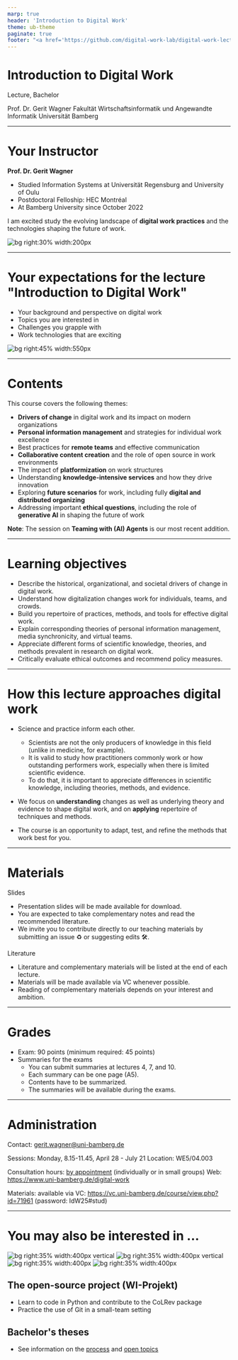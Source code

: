 ```yaml
---
marp: true
header: 'Introduction to Digital Work'
theme: ub-theme
paginate: true
footer: "<a href='https://github.com/digital-work-lab/digital-work-lecture/issues/new?template=Blank+issue' target='_blank'>♻️</a> <a href='https://github.com/digital-work-lab/digital-work-lecture/edit/main/slides/00-orga.md' target='_blank'>🛠️</a>"
---
```


<!-- _class: centered -->

# Introduction to Digital Work

Lecture, Bachelor

Prof. Dr. Gerit Wagner
Fakultät Wirtschaftsinformatik und Angewandte Informatik
Universität Bamberg

---

# Your Instructor

**Prof. Dr. Gerit Wagner**  

- Studied Information Systems at Universität Regensburg and University of Oulu
- Postdoctoral Felloship: HEC Montréal
- At Bamberg University since October 2022

I am excited study the evolving landscape of **digital work practices** and the technologies shaping the future of work.

![bg right:30% width:200px](../assets/gerit_wagner.jpg)

---

# Your expectations for the lecture "Introduction to Digital Work"

- Your background and perspective on digital work
- Topics you are interested in
- Challenges you grapple with
- Work technologies that are exciting

![bg right:45% width:550px](../material/00_unsplash_office_space.jpeg)

---

# Contents

This course covers the following themes:

- **Drivers of change** in digital work and its impact on modern organizations
- **Personal information management** and strategies for individual work excellence
- Best practices for **remote teams** and effective communication
- **Collaborative content creation** and the role of open source in work environments
- The impact of **platformization** on work structures
- Understanding **knowledge-intensive services** and how they drive innovation
- Exploring **future scenarios** for work, including fully **digital and distributed organizing**
- Addressing important **ethical questions**, including the role of **generative AI** in shaping the future of work

**Note**: The session on **Teaming with (AI) Agents** is our most recent addition.

<!-- 
# What This Course Does *Not* Cover

While **digital work** and the **future of work** are broad topics, this course focuses selectively.  
The following areas are **out of scope**:

- Managing **digital stress** and burnout
- **Holacracy** and alternative organizational models
- **Gig-work platforms** (e.g., micro-tasking, delivery work)
- **Augmented reality** applications
- **Production and industrial** sectors (manufacturing, logistics)
-->

---

# Learning objectives

- Describe the historical, organizational, and societal drivers of change in digital work.
- Understand how digitalization changes work for individuals, teams, and crowds.
- Build you repertoire of practices, methods, and tools for effective digital work.
- Explain corresponding theories of personal information management, media synchronicity, and virtual teams.
- Appreciate different forms of scientific knowledge, theories, and methods prevalent in research on digital work.
- Critically evaluate ethical outcomes and recommend policy measures.

<!-- 
technology choice, effective (situational) use

- Familiarize with a repertoire of techniques, methods, and policies for effective digital work at the levels of individuals, teams, and crowds.
- Apply, adapt, and critically discuss these methods in different practical contexts.

critically discuss: understand where they come from/how they were developed (based on what evidence/theories)
Critically discuss ethical challenges associated with the future of work.

Modulkatalog:
Nach Abschluss des Kurses haben die Studierenden ein Verständnis über die Veränderungen, Gestaltungsbereiche und Auswirkungen digitaler Arbeit. Insbesondere können sie ein Repertoire ausgewählter Methoden, Designprinzipien und organisationelle Policies erklären und situativ anwenden. Zudem können sie die Evaluation einzelner Maßnahmen diskutieren und sie mit diesem Hintergrundwissen  effektiv und verantwortungsvoll in der Praxis einsetzen.
-->

---

# How this lecture approaches digital work

<!-- The "philosophical foundations" -->

- Science and practice inform each other.
	- Scientists are not the only producers of knowledge in this field (unlike in medicine, for example).
	- It is valid to study how practitioners commonly work or how outstanding performers work, especially when there is limited scientific evidence. 
	- To do that, it is important to appreciate differences in scientific knowledge, including theories, methods, and evidence.

- We focus on **understanding** changes as well as underlying theory and evidence to shape digital work, and on **applying** repertoire of techniques and methods.

- The course is an opportunity to adapt, test, and refine the methods that work best for you.

---

# Materials

Slides
- Presentation slides will be made available for download.
- You are expected to take complementary notes and read the recommended literature.
- We invite you to contribute directly to our teaching materials by submitting an issue ♻️ or suggesting edits 🛠️.

Literature
- Literature and complementary materials will be listed at the end of each lecture.
- Materials will be made available via VC whenever possible.
- Reading of complementary materials depends on your interest and ambition.

---

# Grades

- Exam: 90 points (minimum required: 45 points)
- Summaries for the exams
	- You can submit summaries at lectures 4, 7, and 10.
	- Each summary can be one page (A5).
	- Contents have to be summarized.
	- The summaries will be available during the exams.

<!-- 
If contents are not summarized, we may return them (with one opportunity to revise)

- Assignments: 12 points (in 3 parts)

bis zu 12 Punkte können vorher als Studienleistung eingebracht werden
über die 90 Punkte der Klausur hinaus
nach 45 Punkten in der Klausur werden die Bonuspunkte zugerechnet (cut bei 90 Punkten)
ggf. 6 Bonuspunkte (zB. auf Kurzvortrag zu Paper - Kurzvortrag skaliert nicht bei größeren Kursen)
Ggf. Übungsaufgaben mit Quiz

---

# We value your feedback and suggestions

We encourage you to share your feedback and suggestions on our teaching materials. You can find the following links in the footer of each slide:

<br>

<a href="https://github.com/digital-work-lab/literature-review-seminar/issues/new" target="_blank"> ♻️ </a> Provide feedback by submitting an issue
<a href="https://github.com/digital-work-lab/literature-review-seminar/edit/main/slides/00-orga.md" target="_blank"> 🛠️ </a> Suggest specific changes by directly modifying the content

<br>

Your feedback plays a crucial role in helping us align with our core goals of **impact in research, teaching, and practice**. By contributing your suggestions, you help us further our commitment to **rigor**, **openness** and **participation**. Together, we can continuously enhance our work by contributing to **continuous learning** and collaboration across our community.

Visit this <a href="https://digital-work-lab.github.io/handbook/docs/10-lab/10_processes/10.01.goals.html" target="_blank">page</a> to learn more about our goals:  🚀 🛠️ ♻️ 🙏 🧑‍🎓️ . 
-->

---

# Administration

Contact: gerit.wagner@uni-bamberg.de

Sessions: Monday, 8.15-11.45, April 28 - July 21
Location: WE5/04.003

Consultation hours: [by appointment](https://calendly.com/gerit-wagner/30min) (individually or in small groups)
Web: https://www.uni-bamberg.de/digital-work

Materials: available via VC: https://vc.uni-bamberg.de/course/view.php?id=71961 (password: IdW25#stud)

---

# You may also be interested in ...

![bg right:35% width:400px vertical](../assets/images/logo)
![bg right:35% width:400px vertical](../assets/images/logo-project.png)
![bg right:35% width:400px](../assets/images/logo-theses.png)
![bg right:35% width:400px](../assets/images/logo)

## The open-source project (WI-Projekt)

- Learn to code in Python and contribute to the CoLRev package
- Practice the use of Git in a small-team setting

<!-- First session: Thursday, 17. April, 12.15-13.45 (WE5 3.004) -->

## Bachelor's theses

- See information on the [process](https://digital-work-lab.github.io/theses/) and [open topics](https://digital-work-lab.github.io/theses/docs/topics.html)
